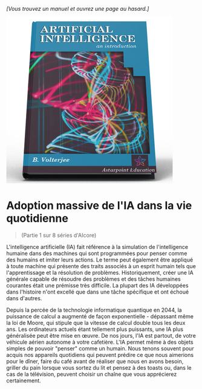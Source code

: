 *[Vous trouvez un manuel et ouvrez une page au hasard.]*

![AI Textbook](/resources/lore/textbookAI440.png)
# Adoption massive de l'IA dans la vie quotidienne
> (Partie 1 sur 8 séries d'AIcore)

L'intelligence artificielle (IA) fait référence à la simulation de l'intelligence humaine dans des machines qui sont programmées pour penser comme des humains et imiter leurs actions. Le terme peut également être appliqué à toute machine qui présente des traits associés à un esprit humain tels que l'apprentissage et la résolution de problèmes. Historiquement, créer une IA générale capable de résoudre des problèmes et des tâches humaines courantes était une prémisse très difficile. La plupart des IA développées dans l'histoire n'ont excellé que dans une tâche spécifique et ont échoué dans d'autres.

Depuis la percée de la technologie informatique quantique en 2044, la puissance de calcul a augmenté de façon exponentielle - dépassant même la loi de Moore, qui stipule que la vitesse de calcul double tous les deux ans. Les ordinateurs actuels étant tellement plus puissants, une IA plus généralisée peut être mise en œuvre. De nos jours, l'IA est partout, de votre véhicule aérien autonome à votre cafetière. L'IA permet même à des objets simples de pouvoir "penser" comme un humain. Nous tenons souvent pour acquis nos appareils quotidiens qui peuvent prédire ce que nous aimerions pour le dîner, faire du café avant de réaliser que nous en avons besoin, griller du pain lorsque vous sortez du lit et pensez à des toasts ou, dans le cas de la télévision, peuvent choisir un chaîne que vous apprécierez certainement.
